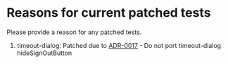 # Reasons for current patched tests

Please provide a reason for any patched tests.

1. timeout-dialog: Patched due to [ADR-0017](docs/maintainers/adr/0017-do-not-include-timeout-dialog-hide-sign-out-button.md) - Do not port timeout-dialog hideSignOutButton
